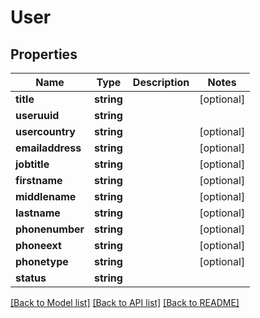 # User

## Properties
Name | Type | Description | Notes
------------ | ------------- | ------------- | -------------
**title** | **string** |  | [optional] 
**useruuid** | **string** |  | 
**usercountry** | **string** |  | [optional] 
**emailaddress** | **string** |  | [optional] 
**jobtitle** | **string** |  | [optional] 
**firstname** | **string** |  | [optional] 
**middlename** | **string** |  | [optional] 
**lastname** | **string** |  | [optional] 
**phonenumber** | **string** |  | [optional] 
**phoneext** | **string** |  | [optional] 
**phonetype** | **string** |  | [optional] 
**status** | **string** |  | 

[[Back to Model list]](../README.md#documentation-for-models) [[Back to API list]](../README.md#documentation-for-api-endpoints) [[Back to README]](../README.md)


